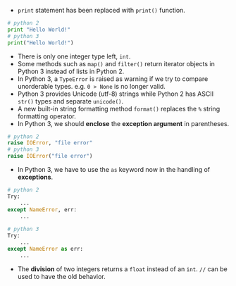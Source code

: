 - `print` statement has been replaced with `print()` function.
```python
# python 2
print "Hello World!"
# python 3
print("Hello World!")
```
- There is only one integer type left, `int`.
- Some methods such as `map()` and `filter()` return iterator objects
in Python 3 instead of lists in Python 2.
- In Python 3, a `TypeError` is raised as warning if we try to
compare unorderable types. e.g. `0 > None` is no longer valid.
- Python 3 provides Unicode (utf-8) strings while Python 2 has
ASCII `str()` types and separate `unicode()`.
- A new built-in string formatting method `format()` replaces the `%`
string formatting operator.
- In Python 3, we should **enclose** the **exception argument** in
parentheses.
```python
# python 2
raise IOError, "file error"
# python 3
raise IOError("file error")
```
- In Python 3, we have to use the `as` keyword now in the handling
of **exceptions**.
```python
# python 2
Try:
    ...
except NameError, err:
    ...
    
# python 3
Try:
    ...
except NameError as err:
    ...
```
- The **division** of two integers returns a `float` instead of an
`int`. `//` can be used to have the old behavior.